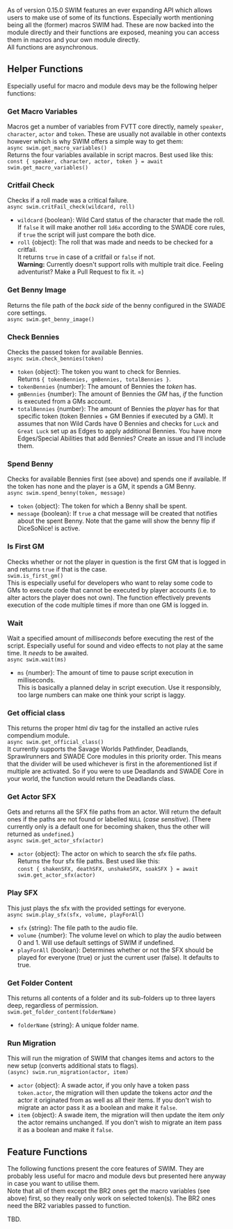 As of version 0.15.0 SWIM features an ever expanding API which allows users to make use of some of its functions. Especially worth mentioning being all the (former) macros SWIM had. These are now backed into the module directly and their functions are exposed, meaning you can access them in macros and your own module directly.  
All functions are asynchronous.  

## Helper Functions

Especially useful for macro and module devs may be the following helper functions:

### Get Macro Variables

Macros get a number of variables from FVTT core directly, namely `speaker`, `character`, `actor` and `token`. These are usually not available in other contexts however which is why SWIM offers a simple way to get them:  
`async swim.get_macro_variables()`  
Returns the four variables available in script macros. Best used like this:  
`const { speaker, character, actor, token } = await swim.get_macro_variables()`  

### Critfail Check

Checks if a roll made was a critical failure.  
`async swim.critFail_check(wildcard, roll)`

- `wildcard` {boolean}: Wild Card status of the character that made the roll. If `false` it will make another roll `1d6x` according to the SWADE core rules, if `true` the script will just compare the both dice.  
- `roll` {object}: The roll that was made and needs to be checked for a critfail.  
It returns `true` in case of a critfail or `false` if not.  
**Warning:** Currently doesn't support rolls with multiple trait dice. Feeling adventurist? Make a Pull Request to fix it. =)  

### Get Benny Image

Returns the file path of the *back side* of the benny configured in the SWADE core settings.  
`async swim.get_benny_image()`

### Check Bennies

Checks the passed token for available Bennies.  
`async swim.check_bennies(token)`

- `token` {object}: The token you want to check for Bennies.  
Returns `{ tokenBennies, gmBennies, totalBennies }`.  
- `tokenBennies` {number}: The amount of Bennies the *token* has.  
- `gmBennies` {number}: The amount of Bennies the *GM* has, *if* the function is executed from a GMs account.  
- `totalBennies` {number}: The amount of Bennies the *player* has for that specific token (token Bennies + GM Bennies if executed by a GM).
It assumes that non Wild Cards have 0 Bennies and checks for `Luck` and `Great Luck` set up as Edges to apply additional Bennies. You have more Edges/Special Abilities that add Bennies? Create an issue and I'll include them.  

### Spend Benny

Checks for available Bennies first (see above) and spends one if available. If the token has none and the player is a GM, it spends a GM Benny.  
`async swim.spend_benny(token, message)`  

- `token` {object}: The token for which a Benny shall be spent.  
- `message` {boolean}: If `true` a chat message will be created that notifies about the spent Benny.
Note that the game will show the benny flip if DiceSoNice! is active.  

### Is First GM

Checks whether or not the player in question is the first GM that is logged in and returns `true` if that is the case.  
`swim.is_first_gm()`  
This is especially useful for developers who want to relay some code to GMs to execute code that cannot be executed by player accounts (i.e. to alter actors the player does not own). The function effectively prevents execution of the code multiple times if more than one GM is logged in.  

### Wait

Wait a specified amount of *milliseconds* before executing the rest of the script. Especially useful for sound and video effects to not play at the same time. It *needs* to be awaited.  
`async swim.wait(ms)`  

- `ms` {number}: The amount of time to pause script execution in milliseconds.  
This is basically a planned delay in script execution. Use it responsibly, too large numbers can make one think your script is laggy.  

### Get official class

This returns the proper html div tag for the installed an active rules compendium module.  
`async swim.get_official_class()`  
It currently supports the Savage Worlds Pathfinder, Deadlands, Sprawlrunners and SWADE Core modules in this priority order. This means that the divider will be used whichever is first in the aforementioned list if multiple are activated. So if you were to use Deadlands and SWADE Core in your world, the function would return the Deadlands class.  

### Get Actor SFX

Gets and returns all the SFX file paths from an actor. Will return the default ones if the paths are not found or labelled `NULL` (*case sensitive*). (There currently only is a default one for becoming shaken, thus the other will returned as `undefined`.)  
`async swim.get_actor_sfx(actor)`  

- `actor` {object}: The actor on which to search the sfx file paths.  
Returns the four sfx file paths. Best used like this:  
`const { shakenSFX, deathSFX, unshakeSFX, soakSFX } = await swim.get_actor_sfx(actor)`  

### Play SFX

This just plays the sfx with the provided settings for everyone.  
`async swim.play_sfx(sfx, volume, playForAll)`  

- `sfx` {string}: The file path to the audio file.  
- `volume` {number}: The volume level on which to play the audio between 0 and 1. Will use default settings of SWIM if undefined.  
- `playForAll` {boolean}: Determines whether or not the SFX should be played for everyone (true) or just the current user (false). It defaults to true.

### Get Folder Content

This returns all contents of a folder and its sub-folders up to three layers deep, regardless of permission.  
`swim.get_folder_content(folderName)`  

- `folderName` {string}: A unique folder name.  

### Run Migration

This will run the migration of SWIM that changes items and actors to the new setup (converts additional stats to flags).  
`(async) swim.run_migration(actor, item)`  

- `actor` {object}: A swade actor, if you only have a token pass `token.actor`, the migration will then update the tokens actor *and* the actor it originated from as well as all their items. If you don't wish to migrate an actor pass it as a boolean and make it `false`.  
- `item` {object}: A swade item, the migration will then update the item *only* the actor remains unchanged. If you don't wish to migrate an item pass it as a boolean and make it `false`.  

## Feature Functions

The following functions present the core features of SWIM. They are probably less useful for macro and module devs but presented here anyway in case you want to utilise them.  
Note that all of them except the BR2 ones get the macro variables (see above) first, so they really only work on selected token(s). The BR2 ones need the BR2 variables passed to function.  

TBD.  
